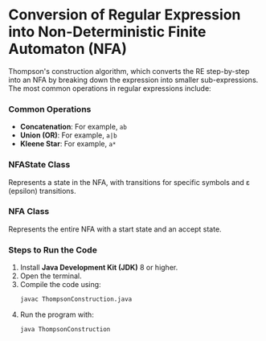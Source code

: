 # Conversion of Regular Expression into Non-Deterministic Finite Automaton (NFA)

Thompson's construction algorithm, which converts the RE step-by-step into an NFA by breaking down the expression into smaller sub-expressions. The most common operations in regular expressions include:

### Common Operations
- **Concatenation**: For example, `ab`
- **Union (OR)**: For example, `a|b`
- **Kleene Star**: For example, `a*`

### NFAState Class
Represents a state in the NFA, with transitions for specific symbols and ε (epsilon) transitions.

### NFA Class
Represents the entire NFA with a start state and an accept state.

### Steps to Run the Code
1. Install **Java Development Kit (JDK)** 8 or higher.
2. Open the terminal.
3. Compile the code using:
   ```sh
   javac ThompsonConstruction.java
4. Run the program with:
    ```sh
   java ThompsonConstruction
